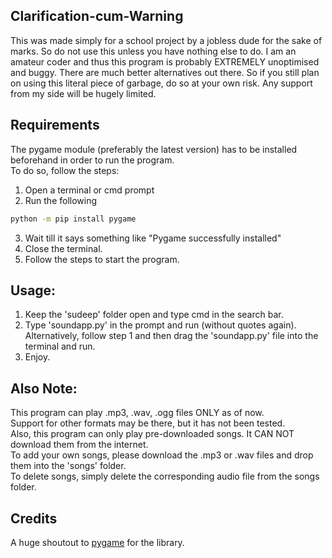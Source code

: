 ## Clarification-cum-Warning
This was made simply for a school project by a jobless dude for the sake of marks. So do not use this unless you have nothing else to do.
I am an amateur coder and thus this program is probably EXTREMELY unoptimised and buggy. 
There are much better alternatives out there. So if you still plan on using this literal piece of garbage, do so at your own risk.
Any support from my side will be hugely limited.

## Requirements
The pygame module (preferably the latest version) has to be installed beforehand in order to run the program.            
To do so, follow the steps: 
 1. Open a terminal or cmd prompt                                                                          
 2. Run the following
 ```bash
python -m pip install pygame
```                                
 3. Wait till it says something like "Pygame successfully installed"                                       
 4. Close the terminal.                                                                                    
 5. Follow the steps to start the program.                                                                 
  
## Usage:
 1. Keep the 'sudeep' folder open and type cmd in the search bar.                                          
 2. Type 'soundapp.py' in the prompt and run (without quotes again).                                       
    Alternatively, follow step 1 and then drag the 'soundapp.py' file into the terminal and run.                       
 3. Enjoy.                                                                                                 
  
 ## Also Note:                                                                                                
This program can play .mp3, .wav, .ogg files ONLY as of now.                                              
 Support for other formats may be there, but it has not been tested.                                       
 Also, this program can only play pre-downloaded songs. It CAN NOT download them from the internet.        
 To add your own songs, please download the .mp3 or .wav files and drop them into the 'songs' folder.      
 To delete songs, simply delete the corresponding audio file from the songs folder.

 ## Credits
 A huge shoutout to [pygame](https://pypi.org/project/pygame/) for the library.
